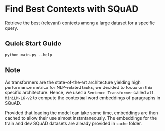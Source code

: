 # Find Best Contexts with SQuAD

Retrieve the best (relevant) contexts among a large dataset for a specific query.

## Quick Start Guide

```console
python main.py --help
```

## Note

As transformers are the state-of-the-art architecture yielding high performance metrics for NLP-related tasks, we decided to focus on this specific architecture. Hence, we used a ``Sentence Transformer`` called ``all-MiniLM-L6-v2`` to compute the contextual word embeddings of paragraphs in SQuAD.

Provided that loading the model can take some time, embeddings are then cached to allow their use almost instantaneously. The embeddings for the train and dev SQuAD datasets are already provided in ``cache`` folder.
